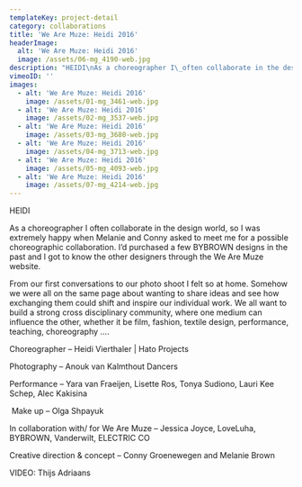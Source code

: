 ```yaml
---
templateKey: project-detail
category: collaborations
title: 'We Are Muze: Heidi 2016'
headerImage:
  alt: 'We Are Muze: Heidi 2016'
  image: /assets/06-mg_4190-web.jpg
description: "HEIDI\nAs a choreographer I\_often collaborate in the design world, so I was extremely happy when Melanie and Conny asked to meet me for a possible choreographic collaboration. I’d purchased a few BYBROWN designs in the past and I got to know the other designers through the We Are Muze website.\nFrom our first conversations to our photo shoot I felt so at home. Somehow we were all on the same page about wanting to share ideas and see how exchanging them could shift and inspire our individual work. We all want to build a strong cross disciplinary community, where one medium can influence the other, whether it be film, fashion, textile design, performance, teaching, choreography ….\n\nChoreographer – Heidi Vierthaler |\_Hato Projects\LPhotography –\_Anouk van Kalmthout\LDancers / Performance – Yara van Fraeijen, Lisette Ros, Tonya Sudiono,\_Lauri Kee Schep, Alec Kakisina\LMake up – Olga Shpayuk\nIn collaboration with/ for We Are Muze – Jessica Joyce, LoveLuha, BYBROWN, Vanderwilt, ELECTRIC CO\n\nCreative direction & concept – Conny Groenewegen and Melanie Brown\n\nVIDEO: Thijs Adriaans"
vimeoID: ''
images:
  - alt: 'We Are Muze: Heidi 2016'
    image: /assets/01-mg_3461-web.jpg
  - alt: 'We Are Muze: Heidi 2016'
    image: /assets/02-mg_3537-web.jpg
  - alt: 'We Are Muze: Heidi 2016'
    image: /assets/03-mg_3680-web.jpg
  - alt: 'We Are Muze: Heidi 2016'
    image: /assets/04-mg_3713-web.jpg
  - alt: 'We Are Muze: Heidi 2016'
    image: /assets/05-mg_4093-web.jpg
  - alt: 'We Are Muze: Heidi 2016'
    image: /assets/07-mg_4214-web.jpg
---
```

HEIDI

As a choreographer I often collaborate in the design world, so I was extremely happy when Melanie and Conny asked to meet me for a possible choreographic collaboration. I’d purchased a few BYBROWN designs in the past and I got to know the other designers through the We Are Muze website.

From our first conversations to our photo shoot I felt so at home. Somehow we were all on the same page about wanting to share ideas and see how exchanging them could shift and inspire our individual work. We all want to build a strong cross disciplinary community, where one medium can influence the other, whether it be film, fashion, textile design, performance, teaching, choreography ….

Choreographer – Heidi Vierthaler | Hato Projects  

Photography – Anouk van Kalmthout Dancers

Performance – Yara van Fraeijen, Lisette Ros, Tonya Sudiono, Lauri Kee Schep, Alec Kakisina

 Make up – Olga Shpayuk

In collaboration with/ for We Are Muze – Jessica Joyce, LoveLuha, BYBROWN, Vanderwilt, ELECTRIC CO

Creative direction & concept – Conny Groenewegen and Melanie Brown

VIDEO: Thijs Adriaans

